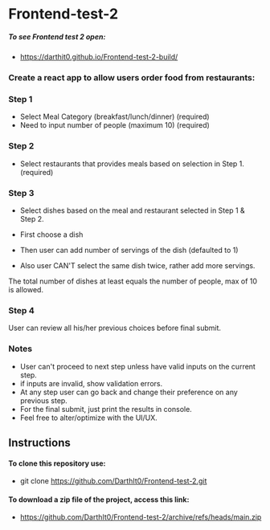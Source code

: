 # Frontend-test-2

##### To see Frontend test 2 open:
  
  - https://darthit0.github.io/Frontend-test-2-build/

### Create a react app to allow users order food from restaurants:

### Step 1

* Select Meal Category (breakfast/lunch/dinner) (required)
* Need to input number of people (maximum 10) (required)

### Step 2

* Select restaurants that provides meals based on selection in Step 1. (required)

### Step 3

* Select dishes based on the meal and restaurant selected in Step 1 & Step 2.

* First choose a dish
* Then user can add number of servings of the dish (defaulted to 1)
* Also user CAN'T select the same dish twice, rather add more servings.

The total number of dishes at least equals the number of people, max of 10 is allowed.

### Step 4

User can review all his/her previous choices before final submit.

### Notes

* User can't proceed to next step unless have valid inputs on the current step.
* if inputs are invalid, show validation errors.
* At any step user can go back and change their preference on any previous step.
* For the final submit, just print the results in console.
* Feel free to alter/optimize with the UI/UX.

## Instructions


#### To clone this repository use:
  
  - git clone https://github.com/DarthIt0/Frontend-test-2.git


#### To download a zip file of the project, access this link:
  
  - https://github.com/DarthIt0/Frontend-test-2/archive/refs/heads/main.zip

